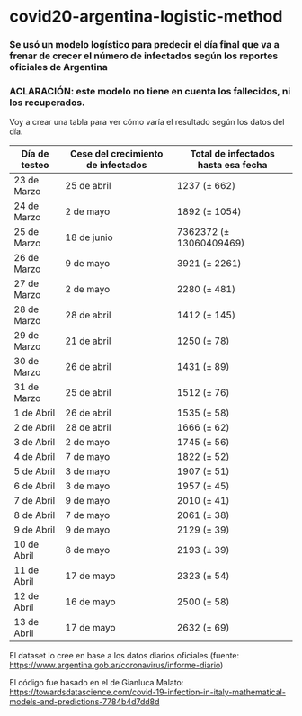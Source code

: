 # covid20-argentina-logistic-method

### Se usó un modelo logístico para predecir el día final que va a frenar de crecer el número de infectados según los reportes oficiales de Argentina

### ACLARACIÓN: este modelo no tiene en cuenta los fallecidos, ni los recuperados.

Voy a crear una tabla para ver cómo varía el resultado según los datos del día.

| Día de testeo | Cese del crecimiento de infectados| Total de infectados hasta esa fecha |
| ------------- | ------------- | ------------- |
| 23 de Marzo  | 25 de abril | 1237 (± 662)|
| 24 de Marzo  | 2 de mayo | 1892 (± 1054)|
| 25 de Marzo | 18 de junio | 7362372 (± 13060409469)|
| 26 de Marzo | 9 de mayo | 3921 (± 2261) |
| 27 de Marzo | 2 de mayo | 2280 (± 481) |
| 28 de Marzo | 28 de abril | 1412 (± 145) |
| 29 de Marzo | 21 de abril | 1250 (± 78) |
| 30 de Marzo | 26 de abril | 1431 (± 89) |
| 31 de Marzo | 25 de abril | 1512 (± 76) |
| 1 de Abril | 26 de abril | 1535 (± 58) |
| 2 de Abril | 28 de abril | 1666 (± 62) |
| 3 de Abril | 2 de mayo | 1745 (± 56) |
| 4 de Abril | 7 de mayo | 1822 (± 52) |
| 5 de Abril | 3 de mayo | 1907 (± 51) |
| 6 de Abril | 3 de mayo | 1957 (± 45) |
| 7 de Abril | 9 de mayo | 2010 (± 41) |
| 8 de Abril | 7 de mayo | 2061 (± 38) |
| 9 de Abril | 9 de mayo | 2129 (± 39) |
| 10 de Abril | 8 de mayo | 2193 (± 39) |
| 11 de Abril | 17 de mayo | 2323 (± 54) |
| 12 de Abril | 16 de mayo | 2500 (± 58) |
| 13 de Abril | 17 de mayo | 2632 (± 69) |

El dataset lo cree en base a los datos diarios oficiales (fuente: https://www.argentina.gob.ar/coronavirus/informe-diario)

El código fue basado en el de Gianluca Malato: https://towardsdatascience.com/covid-19-infection-in-italy-mathematical-models-and-predictions-7784b4d7dd8d
